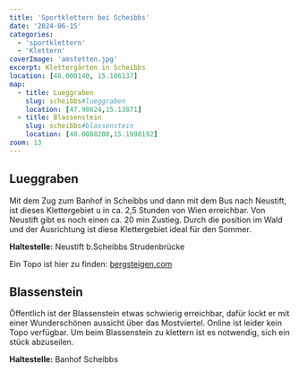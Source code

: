 ```yaml
---
title: 'Sportklettern bei Scheibbs'
date: '2024-06-15'
categories:
  - 'sportklettern'
  - 'Klettern'
coverImage: 'amstetten.jpg'
excerpt: Klettergärten in Scheibbs
location: [48.000140, 15.186137]
map:
  - title: Lueggraben
    slug: scheibbs#lueggraben
    location: [47.98624,15.13871]
  - title: Blassenstein
    slug: scheibbs#blassenstein
    location: [48.0088208,15.1998192]
zoom: 13
---
```


## Lueggraben

Mit dem Zug zum Banhof in Scheibbs und dann mit dem Bus nach Neustift, ist dieses Klettergebiet u in ca. 2,5 Stunden von Wien erreichbar. Von Neustift gibt es noch einen ca. 20 min Zustieg. Durch die position im Wald und der Ausrichtung ist diese Klettergebiet ideal für den Sommer.

**Haltestelle:** Neustift b.Scheibbs Strudenbrücke

Ein Topo ist hier zu finden: [bergsteigen.com](https://www.oetk-scheibbs.at/klettern/klettergarten-lueggraben/topo/)

## Blassenstein
Öffentlich ist der Blassenstein etwas schwierig erreichbar, dafür lockt er mit einer Wunderschönen aussicht über das Mostviertel. Online ist leider kein Topo verfügbar. Um beim Blassenstein zu klettern ist es notwendig, sich ein stück abzuseilen.

**Haltestelle:** Banhof Scheibbs

